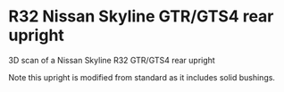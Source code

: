 # R32 Nissan Skyline GTR/GTS4 rear upright
3D scan of a Nissan Skyline R32 GTR/GTS4 rear upright

Note this upright is modified from standard as it includes solid bushings.
